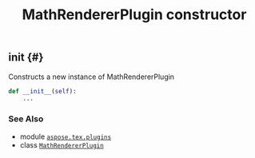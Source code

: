 ﻿---
title: MathRendererPlugin constructor
second_title: Aspose.TeX for Python via .NET API References
description: 
type: docs
weight: 10
url: /python-net/aspose.tex.plugins/mathrendererplugin/__init__/
is_root: false
---

## __init__ {#}

Constructs a new instance of MathRendererPlugin



```python
def __init__(self):
    ...
```





### See Also
* module [`aspose.tex.plugins`](../../)
* class [`MathRendererPlugin`](/tex/python-net/aspose.tex.plugins/mathrendererplugin)
